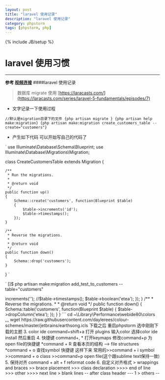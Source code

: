 ```yaml
---  
layout: post
title: "laravel 使用记录"
description: "laravel 使用记录"
category: phpstorm
tags: [phpstorm, php]
---
```

{% include JB/setup %}
# laravel 使用习惯
---

 
**参考 [视频连接](https://laracasts.com/series/)**
####laravel 使用记录 
> 数据库 migrate 使用 [https://laracasts.com/](https://laracasts.com/series/laravel-5-fundamentals/episodes/7)

* 文字记录一下使用过程 

`
//默认是migration目录下的文件
{php artisan migrate }
{php artisan help make:migration}
{php artisan make:migration create_customers_table --create="customers"}
`

* 产生如下代码 可以开始写自己的代码了

`
use Illuminate\Database\Schema\Blueprint;
use Illuminate\Database\Migrations\Migration;

class CreateCustomersTable extends Migration {

    /**
     * Run the migrations.
     *
     * @return void
     */
    public function up()
    {
        Schema::create('customers', function(Blueprint $table)
        {
            $table->increments('id');
            $table->timestamps();
        });
    }

    /**
     * Reverse the migrations.
     *
     * @return void
     */
    public function down()
    {
        Schema::drop('customers');
    }

}
`

`
[]$ php artisan make:migration add_test_to_customers --table="customers"
<?php

use Illuminate\Database\Schema\Blueprint;
use Illuminate\Database\Migrations\Migration;

class AddTestToCustomer extends Migration {

    /**
     * Run the migrations.
     *
     * @return void
     */
    public function up()
    {
        Schema::table('customers', function(Blueprint $table)
        {
            //$table->increments('');
            //$table->timestamps();
            $table->boolean('etea');
        });
    }

    /**
     * Reverse the migrations.
     *
     * @return void
     */
    public function down()
    {
        Schema::table('customers', function(Blueprint $table)
        {
            $table->dropColumn('etea');
        });
    }

}

```
    cd ~\Library\Performance\webide80\colors
,,,
 wget https://raw.githubusercontent.com/daylerees/colour-schemes/master/jetbrains/earthsong.icls
 下载之后 重启phpstorm  选中刚刚下载的主题
3. color ide  command+shift+a 打开 plugins 输入color 选择color ide install 然后重启
4. 快捷键 command+, * 打开keymaps 修改command+p 为open file的快捷键
                    *command + R   查看本页的结构  --> file structures
                    *command + o 查找symbol 快捷键
    这样下来 常用的>>command + i symbol >>command + o class >>command+p open file(这个跟sublime text保持一致)
5. 保持对齐  command + alt + f  reformat code
6. 自定义对齐格式  > wrappings and braces >> brace placement  >>> class declaration >>>> end of line  
                                                            >>> other >>>> next line  
                > blank lines          -- after class header  --- 1
                > others               -- 


<!--break-->
